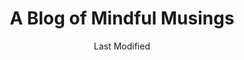 ---
title: A Blog of Mindful Musings
tldr: >-
  A never-ending study of how we use space: in our minds, on our screens, and in real life. Lessons in anthropology, working for the web, and mindful self-discovery.
slug: blog
date: Last Modified
datePublish: 2022-03-12
seo:
  title: >-
    Mindful Musings | Blog
  desc: >-
    A never-ending study of how we use space: in our minds, on our screens, and in real life. Lessons in anthropology, working for the web, and mindful self-discovery.
  image:
    url: https://images.unsplash.com/photo-1500754088824-ce0582cfe45f?ixlib=rb-1.2.1&ixid=MnwxMjA3fDB8MHxwaG90by1wYWdlfHx8fGVufDB8fHx8&auto=format&fit=crop&w=1776&q=80
    alt: Dozens of paper lanterns light up the night sky.
pagination:
  data: collections.posts
  size: 1000
  alias: posts
  addAllPagesToCollections: true
permalink: "blog/index.html"
layout: posts.njk
collection: posts
---